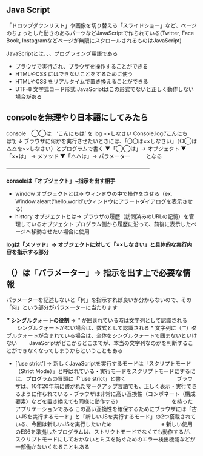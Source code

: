 ## Java Script 
「ドロップダウンリスト」や画像を切り替える「スライドショー」など、ページのちょっとした動きのあるパーツなどJavaScriptで作られている(Twitter, Face Book, Instagramなどページが無限にスクロールされるものはJavaScript)

JavaScriptとは、、、プログラミング用語である
- ブラウザで実行され、ブラウザを操作することができる
- HTMLやCSS にはできないことをするために使う
- HTMLやCSS をリアルタイムで置き換えることができる
- UTF-8 文字式コード形式 JavaScriptはこの形式でないと正しく動作しない場合がある



## consoleを無理やり日本語にしてみたら


console　◯◯は　‘こんにちは’ を log ××しなさい
Console.log(‘こんにちは’);
↓
ブラウザに何かを実行させたいときには、「〇〇は××しなさい」（○◯は△△を××しなさい）とプログラムで書く
▼「◯◯は」→ オブジェクト
▼「××は」 → メソッド
▼「△△は」→ パラメーター　　　となる

———————————————————————————

**consoleは「オブジェクト」~指示を出す相手**
- window オブジェクトとは→ ウィンドウの中で操作をさせる（ex. Window.aleart(‘hello,world’);ウィンドウにアラートダイアログを表示させる）
- history オブジェクトとは→ ブラウザの履歴（訪問済みのURLの記憶）を管理しているオブジェクト プログラム側から履歴に沿って、前後に表示したページへ移動させたい場合に使用

**logは「メソッド」→ オブジェクトに対して「××しなさい」と具体的な実行内容を指示する部分**

## （）は「パラメーター」→ 指示を出す上で必要な情報
パラメーターを記述しないと「何」を指示すれば良いか分からないので、その「何」という部分がパラメーターに当たります

**’’ シングルクォートの役割**
→ ‘’ が囲まれている時は文字列として認識される
　　シングルクォートがない場合は、数式として認識される
    * 文字列に（””）ダブルクォートが含まれている場合は、全体をシングルクォートで囲まないといけない
　　JavaScriptがどこからどこまでが、本当の文字列なのかを判断することができなくなってしまうからということもある
  
- [‘use strict’] → 新しくJavaScriptを実行するモードは「スクリプトモード（Strict Mode）」と呼ばれている・実行モードをスクリプトモードにするには、プログラムの冒頭に「’’use strict」と書く
　　　　　　　　　 ブラウザは、10年20年前に書かれたマークアップ言語でも、正しく表示・実行できるように作られている・ブラウザは非常に高い互換性（コンポネート（構成要素）などを置き換えても同様に動作する）
　　　　　　　　　 を持ったアプリケーションである
                            この高い互換性を確保するためにブラウザには「古いJSを実行するモード」と「新しいJSを実行するモード」の2つ搭載されている、今回は新しいJSを実行したいため
　　　　　　　　　※ 新しい使用のES6を準拠したプログラムは、ストリクトモードでなくても動作するが、スクリプトモードにしておかないとミスを防ぐためのエラー検出機能などが一部働かないくなることもある


